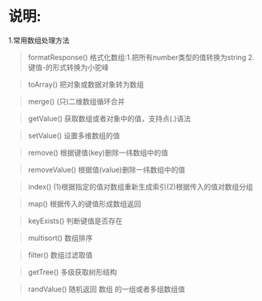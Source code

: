 # 说明:
1.常用数组处理方法
> formatResponse() 格式化数组:1.把所有number类型的值转换为string 2.键值-的形式转换为小驼峰

> toArray()  把对象或数据对象转为数组

> merge() (只)二维数组循环合并

> getValue() 获取数组或者对象中的值，支持点(.)语法

> setValue()  设置多维数组的值

> remove() 根据键值(key)删除一纬数组中的值

> removeValue() 根据值(value)删除一纬数组中的值

> index() (1)根据指定的值对数组重新生成索引(2)根据传入的值对数组分组

> map()  根据传入的键值形成数组返回

> keyExists() 判断键值是否存在

> multisort() 数组排序

> filter() 数组过滤取值

> getTree() 多级获取树形结构

> randValue() 随机返回 数组 的一组或者多组数组值
